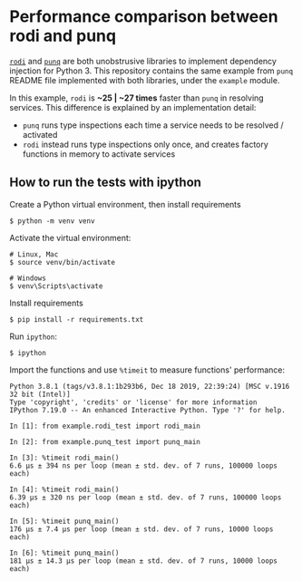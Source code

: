 # Performance comparison between rodi and punq

[`rodi`](https://github.com/Neoteroi/rodi) and [`punq`](https://github.com/bobthemighty/punq) are both unobstrusive libraries to implement dependency
injection for Python 3.
This repository contains the same example from `punq` README file implemented
with both libraries, under the `example` module.

In this example, `rodi` is **~25 | ~27 times** faster than `punq` in resolving
services. This difference is explained by an implementation detail:
* `punq` runs type inspections each time a service needs to be resolved /
  activated
* `rodi` instead runs type inspections only once, and creates factory functions
  in memory to activate services

## How to run the tests with ipython

Create a Python virtual environment, then install requirements

```
$ python -m venv venv
```

Activate the virtual environment:

```
# Linux, Mac
$ source venv/bin/activate

# Windows
$ venv\Scripts\activate
```

Install requirements

```
$ pip install -r requirements.txt
```

Run `ipython`:

```
$ ipython
```

Import the functions and use `%timeit` to measure functions' performance:

```
Python 3.8.1 (tags/v3.8.1:1b293b6, Dec 18 2019, 22:39:24) [MSC v.1916 32 bit (Intel)]
Type 'copyright', 'credits' or 'license' for more information
IPython 7.19.0 -- An enhanced Interactive Python. Type '?' for help.

In [1]: from example.rodi_test import rodi_main

In [2]: from example.punq_test import punq_main

In [3]: %timeit rodi_main()
6.6 µs ± 394 ns per loop (mean ± std. dev. of 7 runs, 100000 loops each)

In [4]: %timeit rodi_main()
6.39 µs ± 320 ns per loop (mean ± std. dev. of 7 runs, 100000 loops each)

In [5]: %timeit punq_main()
176 µs ± 7.4 µs per loop (mean ± std. dev. of 7 runs, 10000 loops each)

In [6]: %timeit punq_main()
181 µs ± 14.3 µs per loop (mean ± std. dev. of 7 runs, 10000 loops each)
```
